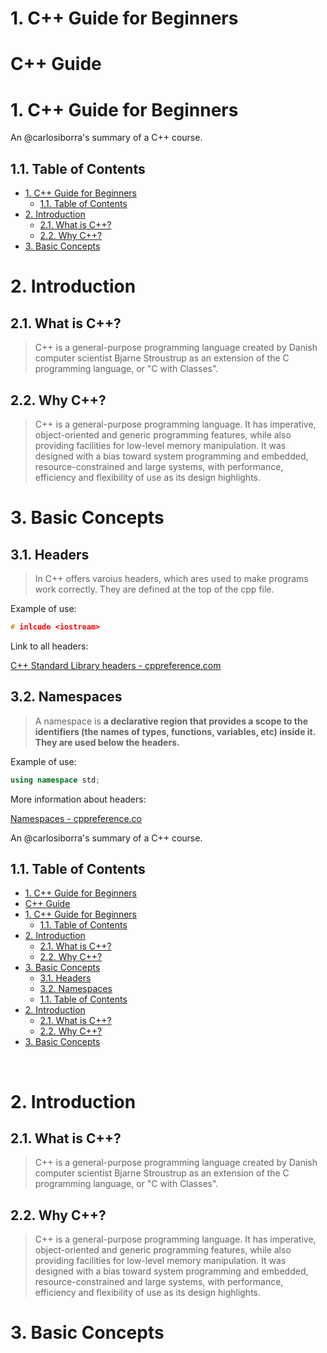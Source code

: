 # 1. C++ Guide for Beginners

# C++ Guide

# 1. C++ Guide for Beginners

An @carlosiborra's summary of a C++ course.

## 1.1. Table of Contents

- [1. C++ Guide for Beginners](notion://www.notion.so/b73d3bdabd4e4ca0ab97adfef85cc1a8?v=d662e65814de46789fa1cb793d4c6c21&p=cb4dc13e0376430f8f2a0e6a6eac7d5a&pm=s#1-c-guide-for-beginners)
  - [1.1. Table of Contents](notion://www.notion.so/b73d3bdabd4e4ca0ab97adfef85cc1a8?v=d662e65814de46789fa1cb793d4c6c21&p=cb4dc13e0376430f8f2a0e6a6eac7d5a&pm=s#11-table-of-contents)
- [2. Introduction](notion://www.notion.so/b73d3bdabd4e4ca0ab97adfef85cc1a8?v=d662e65814de46789fa1cb793d4c6c21&p=cb4dc13e0376430f8f2a0e6a6eac7d5a&pm=s#2-introduction)
  - [2.1. What is C++?](notion://www.notion.so/b73d3bdabd4e4ca0ab97adfef85cc1a8?v=d662e65814de46789fa1cb793d4c6c21&p=cb4dc13e0376430f8f2a0e6a6eac7d5a&pm=s#21-what-is-c)
  - [2.2. Why C++?](notion://www.notion.so/b73d3bdabd4e4ca0ab97adfef85cc1a8?v=d662e65814de46789fa1cb793d4c6c21&p=cb4dc13e0376430f8f2a0e6a6eac7d5a&pm=s#22-why-c)
- [3. Basic Concepts](notion://www.notion.so/b73d3bdabd4e4ca0ab97adfef85cc1a8?v=d662e65814de46789fa1cb793d4c6c21&p=cb4dc13e0376430f8f2a0e6a6eac7d5a&pm=s#3-basic-concepts)

# 2. Introduction

## 2.1. What is C++?

> C++ is a general-purpose programming language created by Danish computer scientist Bjarne Stroustrup as an extension of the C programming language, or "C with Classes".

## 2.2. Why C++?

> C++ is a general-purpose programming language. It has imperative, object-oriented and generic programming features, while also providing facilities for low-level memory manipulation. It was designed with a bias toward system programming and embedded, resource-constrained and large systems, with performance, efficiency and flexibility of use as its design highlights.



# 3. Basic Concepts

## 3.1. Headers

> In C++ offers varoius headers, which ares used to make programs work correctly. They are defined at the top of the cpp file.

Example of use:

```cpp
# inlcude <iostream>
```

Link to all headers:

[C++ Standard Library headers - cppreference.com](https://en.cppreference.com/w/cpp/header)

## 3.2. Namespaces

> A namespace is **a declarative region that provides a scope to the identifiers (the names of types, functions, variables, etc) inside it. They are used below the headers.**

Example of use:

```cpp
using namespace std;
```

More information about headers:

[Namespaces - cppreference.co](https://en.cppreference.com/w/cpp/language/namespace)

An @carlosiborra's summary of a C++ course.

## 1.1. Table of Contents

- [1. C++ Guide for Beginners](#1-c-guide-for-beginners)
- [C++ Guide](#c-guide)
- [1. C++ Guide for Beginners](#1-c-guide-for-beginners-1)
  - [1.1. Table of Contents](#11-table-of-contents)
- [2. Introduction](#2-introduction)
  - [2.1. What is C++?](#21-what-is-c)
  - [2.2. Why C++?](#22-why-c)
- [3. Basic Concepts](#3-basic-concepts)
  - [3.1. Headers](#31-headers)
  - [3.2. Namespaces](#32-namespaces)
  - [1.1. Table of Contents](#11-table-of-contents-1)
- [2. Introduction](#2-introduction-1)
  - [2.1. What is C++?](#21-what-is-c-1)
  - [2.2. Why C++?](#22-why-c-1)
- [3. Basic Concepts](#3-basic-concepts-1)

<br>

# 2. Introduction

## 2.1. What is C++?

> C++ is a general-purpose programming language created by Danish computer scientist Bjarne Stroustrup as an extension of the C programming language, or "C with Classes".

## 2.2. Why C++?

> C++ is a general-purpose programming language. It has imperative, object-oriented and generic programming features, while also providing facilities for low-level memory manipulation. It was designed with a bias toward system programming and embedded, resource-constrained and large systems, with performance, efficiency and flexibility of use as its design highlights.

# 3. Basic Concepts
